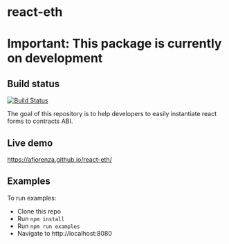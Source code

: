 # react-eth
# Important: This package is currently on development

## Build status
[![Build Status](https://travis-ci.org/afiorenza/react-eth.svg?branch=master)](https://travis-ci.org/afiorenza/react-eth)

The goal of this repository is to help developers to easily instantiate react forms to contracts ABI.

## Live demo
https://afiorenza.github.io/react-eth/

## Examples
To run examples:
* Clone this repo
* Run `npm install`
* Run `npm run examples`
* Navigate to http://localhost:8080
